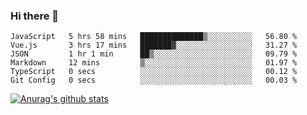 ### Hi there 👋



<!--
**webB1an/webB1an** is a ✨ _special_ ✨ repository because its `README.md` (this file) appears on your GitHub profile.

Here are some ideas to get you started:

- 🔭 I’m currently working on ...
- 🌱 I’m currently learning ...
- 👯 I’m looking to collaborate on ...
- 🤔 I’m looking for help with ...
- 💬 Ask me about ...
- 📫 How to reach me: ...
- 😄 Pronouns: ...
- ⚡ Fun fact: ...
-->

<!--START_SECTION:waka-->

```text
JavaScript   5 hrs 58 mins   ██████████████▒░░░░░░░░░░   56.80 %
Vue.js       3 hrs 17 mins   ███████▓░░░░░░░░░░░░░░░░░   31.27 %
JSON         1 hr 1 min      ██▒░░░░░░░░░░░░░░░░░░░░░░   09.79 %
Markdown     12 mins         ▒░░░░░░░░░░░░░░░░░░░░░░░░   01.97 %
TypeScript   0 secs          ░░░░░░░░░░░░░░░░░░░░░░░░░   00.12 %
Git Config   0 secs          ░░░░░░░░░░░░░░░░░░░░░░░░░   00.03 %
```

<!--END_SECTION:waka-->


[![Anurag's github stats](https://github-readme-stats.vercel.app/api?username=webB1an&show_icons=true&theme=radical)](https://github.com/anuraghazra/github-readme-stats)

